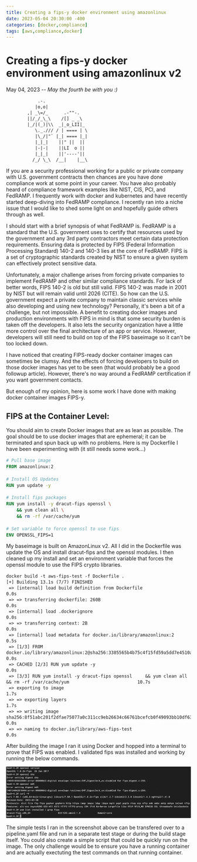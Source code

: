 ```yaml
---
title: Creating a fips-y docker environment using amazonlinux
date: 2023-05-04 20:30:00 -400
categories: [docker,compliance]
tags: [aws,compliance,docker]
---
```

# Creating a fips-y docker environment using amazonlinux v2
May 04, 2023 -- *May the fourth be with you :)* 

```
            .-.
           |o,o|
        ,| _\=/_      .-""-.
        ||/_/_\_\    /[] _ _\
        |_/|(_)|\\  _|_o_LII|_
           \._./// / | ==== | \
           |\_/|"` |_| ==== |_|
           |_|_|    ||" ||  ||
           |-|-|    ||LI  o ||
           |_|_|    ||'----'||
          /_/ \_\  /__|    |__\
```

If you are a security professional working for a public or private company with U.S. government contracts then chances are you have done compliance work at some point in your career. You have also probably heard of compliance framework examples like NIST, CIS, PCI, and FedRAMP. I frequently work with docker and kubernetes and have recently started deep-diving into FedRAMP compliance. I recently ran into a niche issue that I would like to shed some light on and hopefully guide others through as well.

I should start with a brief synopsis of what FedRAMP is. FedRAMP is a standard that the U.S. government uses to certify that resources used by the government and any 3rd party contractors meet certain data protection requirements. Ensuring data is protected by FIPS (Federal Information Processing Standard) 140-2  and 140-3 lies at the core of FedRAMP. FIPS is a set of cryptographic standards created by NIST to ensure a given system can effectively protect sensitive data.

Unfortunately, a major challenge arises from forcing private companies to implement FedRAMP and other similar compliance standards. For lack of better words, FIPS 140-2 is old but still valid. FIPS 140-2 was made in 2001 by NIST but will remain valid until 2026 (CITE). So how can the U.S. government expect a private company to maintain classic services while also developing and using new technology? Personally, it's been a bit of a challenge, but not impossible. A benefit to creating docker images and production environments with FIPS in mind is that some security burden is taken off the developers. It also lets the security organization have a little more control over the final architecture of an app or service. However, developers will still need to build on top of the FIPS baseimage so it can't be too locked down.

I have noticed that creating FIPS-ready docker container images can sometimes be clumsy. And the effects of forcing developers to build on those docker images has yet to be seen (that would probably be a good followup article). However, there's no way around a FedRAMP certification if you want government contacts.

But enough of my opinion, here is some work I have done with making docker container images FIPS-y.

## FIPS at the Container Level:

You should aim to create Docker images that are as lean as possible. The goal should be to use docker images that are ephemeral; it can be terminated and spun back up with no problems. Here is my Dockerfile I have been experimenting with (it still needs some work…)


```Dockerfile
# Pull base image
FROM amazonlinux:2

# Install OS Updates
RUN yum update -y

# Install fips packages
RUN yum install -y dracut-fips openssl \
    && yum clean all \
    && rm -rf /var/cache/yum

# Set variable to force openssl to use fips
ENV OPENSSL_FIPS=1
```
My baseimage is built on AmazonLinux v2. All I did in the Dockerfile was update the OS and install dracut-fips and the openssl modules. I then cleaned up my install and set an environment variable that forces the openssl module to use the FIPS crypto libraries.

```
docker build -t aws-fips-test -f Dockerfile .
[+] Building 13.1s (7/7) FINISHED                                                                                                 
 => [internal] load build definition from Dockerfile                                                                         0.0s
 => => transferring dockerfile: 260B                                                                                         0.0s
 => [internal] load .dockerignore                                                                                            0.0s
 => => transferring context: 2B                                                                                              0.0s
 => [internal] load metadata for docker.io/library/amazonlinux:2                                                             0.5s
 => [1/3] FROM docker.io/library/amazonlinux:2@sha256:3385565b4b75c4f15fd59a5dd7e4510ac5ad4b1825df9deed6be6af1092c8829       0.0s
 => CACHED [2/3] RUN yum update -y                                                                                           0.0s
 => [3/3] RUN yum install -y dracut-fips openssl     && yum clean all     && rm -rf /var/cache/yum                          10.7s
 => exporting to image                                                                                                       1.7s
 => => exporting layers                                                                                                      1.7s
 => => writing image sha256:8f51abc201f2dfae75077a0c311cc9eb26634c66761bcefcb0f49093bb10df63                                 0.0s 
 => => naming to docker.io/library/aws-fips-test                                                                             0.0s 
```
After building the image I ran it using Docker and hopped into a terminal to prove that FIPS was enabled. I validated fips was installed and working by running the below commands.

![fips_evidence](images/fips_docker_image.png)

The simple tests I ran in the screenshot above can be transfered over to a pipeline.yaml file and run in a separate test stage or during the build stage itself. You could also create a simple script that could be quickly run on the image. The only challenge would be to ensure you have a running container and are actually exectuting the test commands on that running container.